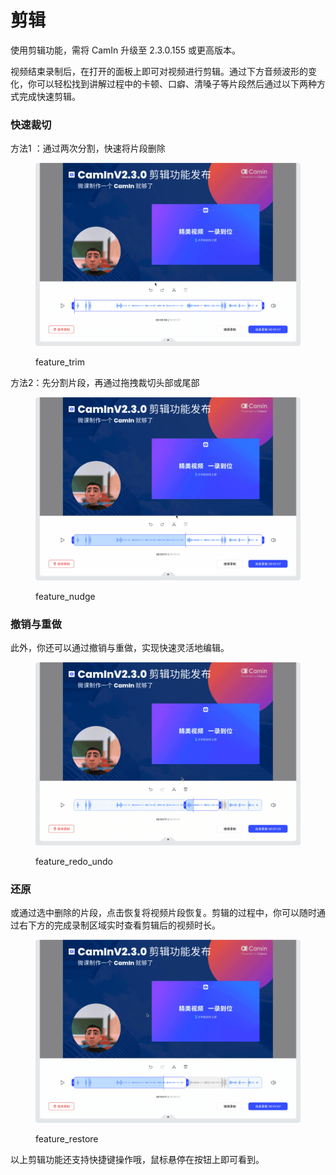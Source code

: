 # 剪辑

使用剪辑功能，需将 CamIn 升级至 2.3.0.155 或更高版本。

视频结束录制后，在打开的面板上即可对视频进行剪辑。通过下方音频波形的变化，你可以轻松找到讲解过程中的卡顿、口癖、清嗓子等片段然后通过以下两种方式完成快速剪辑。

### 快速裁切

方法1 ：通过两次分割，快速将片段删除

<figure><img src="../.gitbook/assets/分割.gif" alt=""><figcaption><p>feature_trim</p></figcaption></figure>

方法2：先分割片段，再通过拖拽裁切头部或尾部

<figure><img src="../.gitbook/assets/分割后拖拽裁切.gif" alt=""><figcaption><p>feature_nudge</p></figcaption></figure>

### 撤销与重做

此外，你还可以通过撤销与重做，实现快速灵活地编辑。

<figure><img src="../.gitbook/assets/撤销和重做.gif" alt=""><figcaption><p>feature_redo_undo</p></figcaption></figure>

### 还原

或通过选中删除的片段，点击恢复将视频片段恢复。剪辑的过程中，你可以随时通过右下方的完成录制区域实时查看剪辑后的视频时长。

<figure><img src="../.gitbook/assets/删除与还原.gif" alt=""><figcaption><p>feature_restore</p></figcaption></figure>

以上剪辑功能还支持快捷键操作哦，鼠标悬停在按钮上即可看到。
